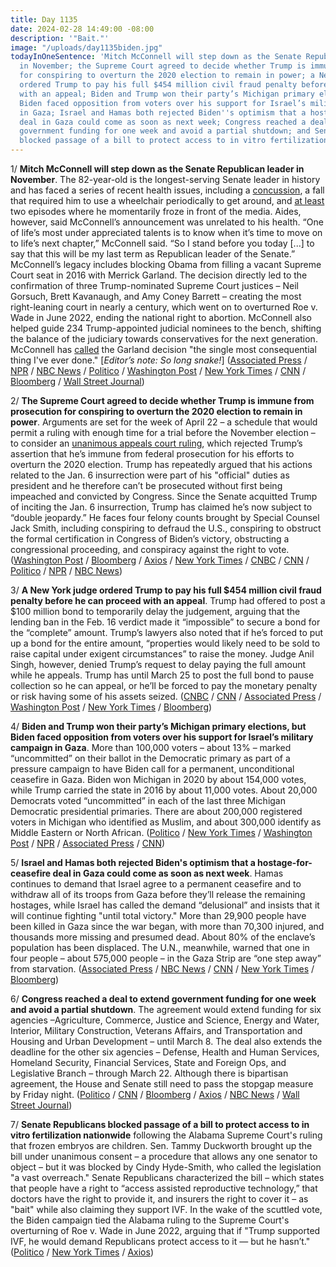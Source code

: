 ```yaml
---
title: Day 1135
date: 2024-02-28 14:49:00 -08:00
description: '"Bait."'
image: "/uploads/day1135biden.jpg"
todayInOneSentence: 'Mitch McConnell will step down as the Senate Republican leader
  in November; the Supreme Court agreed to decide whether Trump is immune from prosecution
  for conspiring to overturn the 2020 election to remain in power; a New York judge
  ordered Trump to pay his full $454 million civil fraud penalty before he can proceed
  with an appeal; Biden and Trump won their party’s Michigan primary elections, but
  Biden faced opposition from voters over his support for Israel’s military campaign
  in Gaza; Israel and Hamas both rejected Biden''s optimism that a hostage-for-ceasefire
  deal in Gaza could come as soon as next week; Congress reached a deal to extend
  government funding for one week and avoid a partial shutdown; and Senate Republicans
  blocked passage of a bill to protect access to in vitro fertilization nationwide. '
---
```


1/ **Mitch McConnell will step down as the Senate Republican leader in November**. The 82-year-old is the longest-serving Senate leader in history and has faced a series of recent health issues, including a [concussion](https://whatthefuckjusthappenedtoday.com/2023/08/30/day-953/#3-mitch-mcconnell-%E2%80%93-again-%E2%80%93-froze-du), a fall that required him to use a wheelchair periodically to get around, and [at least](https://whatthefuckjusthappenedtoday.com/2023/07/27/day-919/#3-mitch-mcconnell-was-escorted-away) two episodes where he momentarily froze in front of the media. Aides, however, said McConnell’s announcement was unrelated to his health. “One of life’s most under appreciated talents is to know when it’s time to move on to life’s next chapter,” McConnell said. “So I stand before you today \[...\] to say that this will be my last term as Republican leader of the Senate.” McConnell’s legacy includes blocking Obama from filling a vacant Supreme Court seat in 2016 with Merrick Garland. The decision directly led to the confirmation of three Trump-nominated Supreme Court justices – Neil Gorsuch, Brett Kavanaugh, and Amy Coney Barrett – creating the most right-leaning court in nearly a century, which went on to overturned Roe v. Wade in June 2022, ending the national right to abortion. McConnell also helped guide 234 Trump-appointed judicial nominees to the bench, shifting the balance of the judiciary towards conservatives for the next generation. McConnell has [called](https://whatthefuckjusthappenedtoday.com/2022/06/30/day-527/#2-biden-called-for-eliminating-the-s) the Garland decision "the single most consequential thing I've ever done." \[*Editor’s note: So long snake!*\] ([Associated Press](https://apnews.com/article/mitch-mcconnell-senate-republican-leader-stepping-down-ba478d570a4561aa7baf91a204d7e366) / [NPR](https://www.npr.org/2024/02/28/1163447619/mitch-mcconnell-steps-down) / [NBC News](https://www.nbcnews.com/politics/congress/sen-mitch-mcconnell-will-step-republican-leader-term-rcna99337) / [Politico](https://www.politico.com/live-updates/2024/02/28/congress/mcconnell-leaving-00143861) / [Washington Post](https://www.washingtonpost.com/politics/2024/02/28/mcconnell-senate-november/) / [New York Times](https://www.nytimes.com/2024/02/28/us/politics/mitch-mcconnell-senate.html) / [CNN](https://www.cnn.com/2024/02/28/politics/mitch-mcconnell-stepping-down-leadership-senate-gop/index.html) / [Bloomberg](https://www.bloomberg.com/news/articles/2024-02-28/mcconnell-to-step-down-as-senate-republican-leader-post-election?srnd=homepage-americas&sref=MIBMEEoj) / [Wall Street Journal](https://www.wsj.com/politics/policy/mitch-mcconnell-to-step-down-as-senate-minority-leader-in-november-7e9ca478?mod=hp_lead_pos1))

2/ **The Supreme Court agreed to decide whether Trump is immune from prosecution for conspiring to overturn the 2020 election to remain in power**. Arguments are set for the week of April 22 – a schedule that would permit a ruling with enough time for a trial before the November election – to consider an [unanimous appeals court ruling](https://whatthefuckjusthappenedtoday.com/2024/02/06/day-1113/#1-a-federal-appeals-court-rejected-t), which rejected Trump’s assertion that he’s immune from federal prosecution for his efforts to overturn the 2020 election. Trump has repeatedly argued that his actions related to the Jan. 6 insurrection were part of his "official" duties as president and he therefore can’t be prosecuted without first being impeached and convicted by Congress. Since the Senate acquitted Trump of inciting the Jan. 6 insurrection, Trump has claimed he’s now subject to “double jeopardy.” He faces four felony counts brought by Special Counsel Jack Smith, including conspiring to defraud the U.S., conspiring to obstruct the formal certification in Congress of Biden’s victory, obstructing a congressional proceeding, and conspiracy against the right to vote. ([Washington Post](https://www.washingtonpost.com/national-security/2024/02/28/trump-supreme-court-immunity-claim-dc-trial/) / [Bloomberg](https://www.bloomberg.com/news/articles/2024-02-28/supreme-court-to-weigh-trump-immunity-keeps-dc-trial-on-hold?srnd=homepage-americas&sref=MIBMEEoj) / [Axios](https://www.axios.com/2024/02/28/supreme-court-trump-immunity-jan-6) / [New York Times](https://www.nytimes.com/2024/02/28/us/supreme-court-trump-immunity-trial.html?smid=nytcore-ios-share&referringSource=articleShare) / [CNBC](https://www.cnbc.com/2024/02/28/trump-election-case-supreme-court-will-rule-on-immunity.html) / [CNN](https://www.cnn.com/2024/02/28/politics/trump-supreme-court-immunity/index.html) / [Politico](https://www.politico.com/news/2024/02/28/supreme-court-trump-immunity-00143985) / [NPR](https://www.npr.org/2024/02/28/1231974416/supreme-court-trump-immunity) / [NBC News](https://www.nbcnews.com/politics/supreme-court/supreme-court-decide-trumps-immunity-claim-election-interference-case-rcna139026))

3/ **A New York judge ordered Trump to pay his full $454 million civil fraud penalty before he can proceed with an appeal**. Trump had offered to post a $100 million bond to temporarily delay the judgement, arguing that the lending ban in the Feb. 16 verdict made it “impossible” to secure a bond for the “complete” amount. Trump’s lawyers also noted that if he’s forced to put up a bond for the entire amount, “properties would likely need to be sold to raise capital under exigent circumstances” to raise the money. Judge Anil Singh, however, denied Trump’s request to delay paying the full amount while he appeals. Trump has until March 25 to post the full bond to pause collection so he can appeal, or he’ll be forced to pay the monetary penalty or risk having some of his assets seized. ([CNBC](https://www.cnbc.com/2024/02/28/trump-lawyers-plan-to-post-100-million-bond-in-ny-fraud-appeal.html) / [CNN](https://www.cnn.com/2024/02/28/politics/donald-trump-appeals-court-new-york/index.html) / [Associated Press](https://apnews.com/article/trump-james-appeal-bond-fraud-new-york-3093352e94274f9daba3d84f0c43467e) / [Washington Post](https://www.washingtonpost.com/politics/2024/02/28/trump-new-york-supreme-court-judgment-appeal/) / [New York Times](https://www.nytimes.com/2024/02/28/nyregion/trump-bond-civil-fraud.html) / [Bloomberg](https://www.bloomberg.com/news/articles/2024-02-28/trump-offering-100-million-bond-to-appeal-ny-fraud-verdict?srnd=homepage-americas&sref=MIBMEEoj))

4/ **Biden and Trump won their party’s Michigan primary elections, but Biden faced opposition from voters over his support for Israel’s military campaign in Gaza**. More than 100,000 voters – about 13% – marked “uncommitted” on their ballot in the Democratic primary as part of a pressure campaign to have Biden call for a permanent, unconditional ceasefire in Gaza. Biden won Michigan in 2020 by about 154,000 votes, while Trump carried the state in 2016 by about 11,000 votes. About 20,000 Democrats voted “uncommitted” in each of the last three Michigan Democratic presidential primaries. There are about 200,000 registered voters in Michigan who identified as Muslim, and about 300,000 identify as Middle Eastern or North African. ([Politico](https://www.politico.com/news/2024/02/27/michigan-primary-trump-biden-haley-00143773) / [New York Times](https://www.nytimes.com/2024/02/28/us/politics/michigan-primary-biden-trump.html) / [Washington Post](https://www.washingtonpost.com/politics/2024/02/27/michigan-primary-biden-trump-haley-uncommitted/) / [NPR](https://www.npr.org/2024/02/27/1234279958/biden-uncommitted-democrats-michigan-primary-election-2024-) / [Associated Press](https://apnews.com/article/joe-biden-donald-trump-election-michigan-2024-6e0b9fc18773e975fdfd23f7287ed615) / [CNN](https://www.cnn.com/2024/02/27/politics/takeaways-michigan-democratic-republican-primaries/index.html))

5/ **Israel and Hamas both rejected Biden's optimism that a hostage-for-ceasefire deal in Gaza could come as soon as next week**. Hamas continues to demand that Israel agree to a permanent ceasefire and to withdraw all of its troops from Gaza before they’ll release the remaining hostages, while Israel has called the demand “delusional” and insists that it will continue fighting "until total victory." More than 29,900 people have been killed in Gaza since the war began, with more than 70,300 injured, and thousands more missing and presumed dead. About 80% of the enclave’s population has been displaced. The U.N., meanwhile, warned that one in four people – about 575,000 people – in the Gaza Strip are “one step away” from starvation.  ([Associated Press](https://apnews.com/article/israel-hamas-war-news-02-27-2024-e17abedeaf5a005fcd5e7095fecacb7a) / [NBC News](https://www.nbcnews.com/news/world/live-blog/israel-hamas-war-live-updates-rcna140842) / [CNN](https://www.cnn.com/middleeast/live-news/israel-hamas-war-gaza-news-02-28-24/index.html) / [New York Times](https://www.nytimes.com/live/2024/02/28/world/israel-hamas-war-gaza-news) / [Bloomberg](https://www.bloomberg.com/news/articles/2024-02-27/one-in-four-gazans-are-now-one-step-away-from-famine-un-says?srnd=politics-vp&sref=MIBMEEoj))

6/ **Congress reached a deal to extend government funding for one week and avoid a partial shutdown**. The agreement would extend funding for six agencies –Agriculture, Commerce, Justice and Science, Energy and Water, Interior, Military Construction, Veterans Affairs, and Transportation and Housing and Urban Development – until March 8. The deal also extends the deadline for the other six agencies – Defense, Health and Human Services, Homeland Security, Financial Services, State and Foreign Ops, and Legislative Branch – through March 22. Although there is bipartisan agreement, the House and Senate still need to pass the stopgap measure by Friday night. ([Politico](https://www.politico.com/live-updates/2024/02/28/congress/leaders-reach-spending-deal-00143849) / [CNN](https://www.cnn.com/2024/02/28/politics/house-votes-government-funding/index.html) / [Bloomberg](https://www.bloomberg.com/news/articles/2024-02-28/lawmakers-reach-deal-to-avert-us-government-shutdown?sref=MIBMEEoj) / [Axios](https://www.axios.com/2024/02/28/congress-deal-to-punt-government-shutdown) / [NBC News](https://www.nbcnews.com/politics/congress/government-shutdown-house-returns-likely-short-term-bill-rcna140894) / [Wall Street Journal](https://www.wsj.com/politics/policy/speaker-mike-johnson-makes-offer-to-fund-government-avoid-shutdown-48825ef3?mod=hp_lead_pos6))

7/ **Senate Republicans blocked passage of a bill to protect access to in vitro fertilization nationwide** following the Alabama Supreme Court's ruling that frozen embryos are children. Sen. Tammy Duckworth brought up the bill under unanimous consent – a procedure that allows any one senator to object – but it was blocked by Cindy Hyde-Smith, who called the legislation "a vast overreach." Senate Republicans characterized the bill – which states that people have a right to “access assisted reproductive technology,” that doctors have the right to provide it, and insurers the right to cover it – as "bait" while also claiming they support IVF. In the wake of the scuttled vote, the Biden campaign tied the Alabama ruling to the Supreme Court's overturning of Roe v. Wade in June 2022, arguing that if "Trump supported IVF, he would demand Republicans protect access to it — but he hasn’t." ([Politico](https://www.politico.com/live-updates/2024/02/28/congress/blocks-ivf-vote-gop-senate-protections-00143918) / [New York Times](https://www.nytimes.com/2024/02/28/us/politics/senate-republicans-ivf-bill.html) / [Axios](https://www.axios.com/2024/02/28/senate-ivf-bill-trump-biden-campaign))